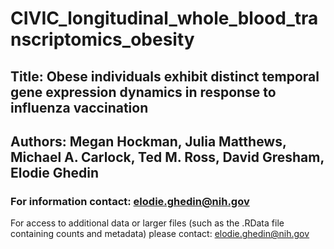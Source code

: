 # CIVIC_longitudinal_whole_blood_transcriptomics_obesity
## Title: Obese individuals exhibit distinct temporal gene expression dynamics in response to influenza vaccination    
## Authors: Megan Hockman, Julia Matthews, Michael A. Carlock, Ted M. Ross, David Gresham, Elodie Ghedin    
### For information contact: elodie.ghedin@nih.gov   

For access to additional data or larger files (such as the .RData file containing counts and metadata) please contact: elodie.ghedin@nih.gov
